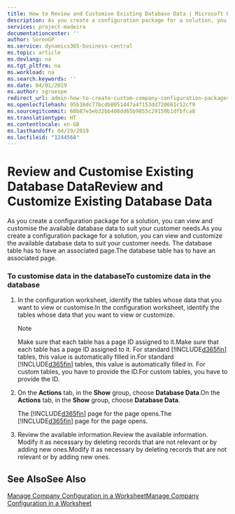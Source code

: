 ```yaml
---
title: How to Review and Customise Existing Database Data | Microsoft Docs
description: As you create a configuration package for a solution, you can view and customise the available database data to suit your customer needs. The database table has to have an associated page.
services: project-madeira
documentationcenter: ''
author: SorenGP
ms.service: dynamics365-business-central
ms.topic: article
ms.devlang: na
ms.tgt_pltfrm: na
ms.workload: na
ms.search.keywords: ''
ms.date: 04/01/2019
ms.author: sgroespe
redirect_url: admin-how-to-create-custom-company-configuration-packages
ms.openlocfilehash: 95b16dc77bcdb0051447a4f153dd720661c52cf9
ms.sourcegitcommit: 60b87e5eb32bb408dd65b9855c29159b1dfbfca8
ms.translationtype: HT
ms.contentlocale: en-GB
ms.lasthandoff: 04/29/2019
ms.locfileid: "1244568"
---
```

# <a name="review-and-customize-existing-database-data"></a><span data-ttu-id="e6e11-104">Review and Customise Existing Database Data</span><span class="sxs-lookup"><span data-stu-id="e6e11-104">Review and Customize Existing Database Data</span></span>
<span data-ttu-id="e6e11-105">As you create a configuration package for a solution, you can view and customise the available database data to suit your customer needs.</span><span class="sxs-lookup"><span data-stu-id="e6e11-105">As you create a configuration package for a solution, you can view and customize the available database data to suit your customer needs.</span></span> <span data-ttu-id="e6e11-106">The database table has to have an associated page.</span><span class="sxs-lookup"><span data-stu-id="e6e11-106">The database table has to have an associated page.</span></span>  

### <a name="to-customize-data-in-the-database"></a><span data-ttu-id="e6e11-107">To customise data in the database</span><span class="sxs-lookup"><span data-stu-id="e6e11-107">To customize data in the database</span></span>  

1.  <span data-ttu-id="e6e11-108">In the configuration worksheet, identify the tables whose data that you want to view or customise.</span><span class="sxs-lookup"><span data-stu-id="e6e11-108">In the configuration worksheet, identify the tables whose data that you want to view or customize.</span></span>  

    > [!NOTE]  
    >  <span data-ttu-id="e6e11-109">Make sure that each table has a page ID assigned to it.</span><span class="sxs-lookup"><span data-stu-id="e6e11-109">Make sure that each table has a page ID assigned to it.</span></span> <span data-ttu-id="e6e11-110">For standard [!INCLUDE[d365fin](includes/d365fin_md.md)] tables, this value is automatically filled in.</span><span class="sxs-lookup"><span data-stu-id="e6e11-110">For standard [!INCLUDE[d365fin](includes/d365fin_md.md)] tables, this value is automatically filled in.</span></span> <span data-ttu-id="e6e11-111">For custom tables, you have to provide the ID.</span><span class="sxs-lookup"><span data-stu-id="e6e11-111">For custom tables, you have to provide the ID.</span></span>  

2.  <span data-ttu-id="e6e11-112">On the **Actions** tab, in the **Show** group, choose **Database Data**.</span><span class="sxs-lookup"><span data-stu-id="e6e11-112">On the **Actions** tab, in the **Show** group, choose **Database Data**.</span></span>  

     <span data-ttu-id="e6e11-113">The [!INCLUDE[d365fin](includes/d365fin_md.md)] page for the page opens.</span><span class="sxs-lookup"><span data-stu-id="e6e11-113">The [!INCLUDE[d365fin](includes/d365fin_md.md)] page for the page opens.</span></span>  

3.  <span data-ttu-id="e6e11-114">Review the available information.</span><span class="sxs-lookup"><span data-stu-id="e6e11-114">Review the available information.</span></span> <span data-ttu-id="e6e11-115">Modify it as necessary by deleting records that are not relevant or by adding new ones.</span><span class="sxs-lookup"><span data-stu-id="e6e11-115">Modify it as necessary by deleting records that are not relevant or by adding new ones.</span></span>  

## <a name="see-also"></a><span data-ttu-id="e6e11-116">See Also</span><span class="sxs-lookup"><span data-stu-id="e6e11-116">See Also</span></span>  
 [<span data-ttu-id="e6e11-117">Manage Company Configuration in a Worksheet</span><span class="sxs-lookup"><span data-stu-id="e6e11-117">Manage Company Configuration in a Worksheet</span></span>](admin-how-to-manage-company-configuration-in-a-worksheet.md)
